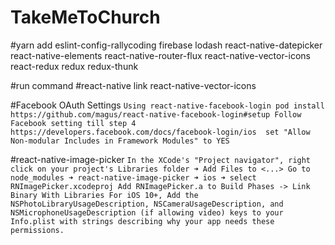 # TakeMeToChurch

#yarn add eslint-config-rallycoding firebase lodash react-native-datepicker react-native-elements react-native-router-flux react-native-vector-icons react-redux redux redux-thunk

#run command
#react-native link react-native-vector-icons

#Facebook OAuth Settings
`Using react-native-facebook-login
pod install
https://github.com/magus/react-native-facebook-login#setup
	Follow Facebook setting till step 4 https://developers.facebook.com/docs/facebook-login/ios 
set "Allow Non-modular Includes in Framework Modules" to YES `

#react-native-image-picker
`In the XCode's "Project navigator", right click on your project's Libraries folder ➜ Add Files to <...>
Go to node_modules ➜ react-native-image-picker ➜ ios ➜ select RNImagePicker.xcodeproj
Add RNImagePicker.a to Build Phases -> Link Binary With Libraries
For iOS 10+, Add the NSPhotoLibraryUsageDescription, NSCameraUsageDescription, and NSMicrophoneUsageDescription (if allowing video) keys to your Info.plist with strings describing why your app needs these permissions. `
